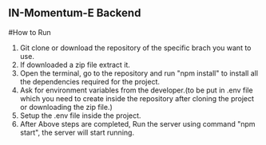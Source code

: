 ## IN-Momentum-E Backend

#How to Run
1. Git clone or download the repository of the specific brach you want to use.
2. If downloaded a zip file extract it.
3. Open the terminal, go to the repository and run "npm install" to install all the dependencies required for the project.
4. Ask for environment variables from the developer.(to be put in .env file which you need to create inside the repository after cloning the project or downloading the zip file.)
5. Setup the .env file inside the project.
6. After Above steps are completed, Run the server using command "npm start", the server will start running. 
